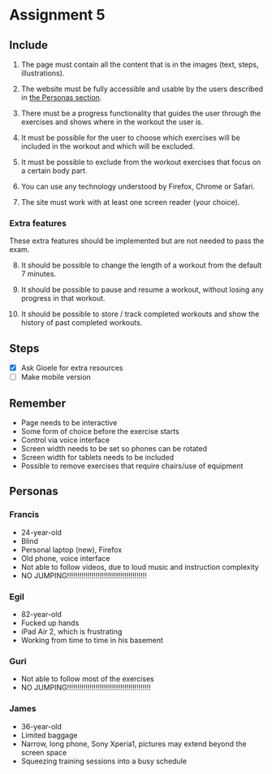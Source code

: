 # Assignment 5

## Include

1. The page must contain all the content that is in the images (text, steps, illustrations).

2. The website must be fully accessible and usable by the users described in [the Personas section](<https://studntnu-my.sharepoint.com/:w:/r/personal/piotrtb_ntnu_no/_layouts/15/Doc.aspx?sourcedoc=%7B7D17FA39-00B5-4705-A507-2260F78E03F6%7D&file=Personas%20(1).docx&action=default&mobileredirect=true>).

3. There must be a progress functionality that guides the user through the exercises and shows where in the workout the user is.

4. It must be possible for the user to choose which exercises will be included in the workout and which will be excluded.

5. It must be possible to exclude from the workout exercises that focus on a certain body part.

6. You can use any technology understood by Firefox, Chrome or Safari.

7. The site must work with at least one screen reader (your choice).

### Extra features

These extra features should be implemented but are not needed to pass the exam.

8. It should be possible to change the length of a workout from the default 7 minutes.

9. It should be possible to pause and resume a workout, without losing any progress in that workout.

10. It should be possible to store / track completed workouts and show the history of past completed workouts.

## Steps

-   [x] Ask Gioele for extra resources
-   [ ] Make mobile version

## Remember

-   Page needs to be interactive
-   Some form of choice before the exercise starts
-   Control via voice interface
-   Screen width needs to be set so phones can be rotated
-   Screen width for tablets needs to be included
-   Possible to remove exercises that require chairs/use of equipment

## Personas

### Francis

-   24-year-old
-   Blind
-   Personal laptop (new), Firefox
-   Old phone, voice interface
-   Not able to follow videos, due to loud music and instruction complexity
-   NO JUMPING!!!!!!!!!!!!!!!!!!!!!!!!!!!!!!!!!!!!!!!

### Egil

-   82-year-old
-   Fucked up hands
-   iPad Air 2, which is frustrating
-   Working from time to time in his basement

### Guri

-   Not able to follow most of the exercises
-   NO JUMPING!!!!!!!!!!!!!!!!!!!!!!!!!!!!!!!!!!!!!!!!!

### James

-   36-year-old
-   Limited baggage
-   Narrow, long phone, Sony Xperia1, pictures may extend beyond the screen space
-   Squeezing training sessions into a busy schedule
